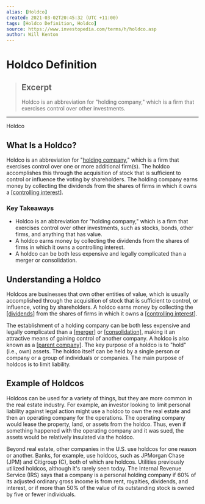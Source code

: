 ```yaml
---
alias: [Holdco]
created: 2021-03-02T20:45:32 (UTC +11:00)
tags: [Holdco Definition, Holdco]
source: https://www.investopedia.com/terms/h/holdco.asp
author: Will Kenton
---
```


# Holdco Definition

> ## Excerpt
> Holdco is an abbreviation for "holding company," which is a firm that exercises control over other investments.

---

Holdco
## What Is a Holdco?

Holdco is an abbreviation for "[holding company](https://www.investopedia.com/terms/h/holdingcompany.asp)," which is a firm that exercises control over one or more additional firm(s). The holdco accomplishes this through the acquisition of stock that is sufficient to control or influence the voting by shareholders. The holding company earns money by collecting the dividends from the shares of firms in which it owns a [[controlling interest]](https://www.investopedia.com/terms/c/controllinginterest.asp).

### Key Takeaways

-   Holdco is an abbreviation for "holding company," which is a firm that exercises control over other investments, such as stocks, bonds, other firms, and anything that has value.
-   A holdco earns money by collecting the dividends from the shares of firms in which it owns a controlling interest.
-   A holdco can be both less expensive and legally complicated than a merger or consolidation.

## Understanding a Holdco

Holdcos are businesses that own other entities of value, which is usually accomplished through the acquisition of stock that is sufficient to control, or influence, voting by shareholders. A holdco earns money by collecting the [[dividends]](https://www.investopedia.com/terms/d/dividend.asp) from the shares of firms in which it owns a [[controlling interest]](https://www.investopedia.com/terms/c/controllinginterest.asp).

The establishment of a holding company can be both less expensive and legally complicated than a [[merger]](https://www.investopedia.com/terms/m/merger.asp) or [[consolidation]](https://www.investopedia.com/terms/c/consolidation.asp), making it an attractive means of gaining control of another company. A holdco is also known as a [[parent company]](https://www.investopedia.com/terms/p/parentcompany.asp). The key purpose of a holdco is to "hold" (i.e., own) assets. The holdco itself can be held by a single person or company or a group of individuals or companies. The main purpose of holdcos is to limit liability.

## Example of Holdcos

Holdcos can be used for a variety of things, but they are more common in the real estate industry. For example, an investor looking to limit personal liability against legal action might use a holdco to own the real estate and then an operating company for the operations. The operating company would lease the property, land, or assets from the holdco. Thus, even if something happened with the operating company and it was sued, the assets would be relatively insulated via the holdco.

Beyond real estate, other companies in the U.S. use holdcos for one reason or another. Banks, for example, use holdcos, such as JPMorgan Chase (JPM) and Citigroup (C), both of which are holdcos. Utilities previously utilized holdcos, although it's rarely seen today. The Internal Revenue Service (IRS) says that a company is a personal holding company if 60% of its adjusted ordinary gross income is from rent, royalties, dividends, and interest, or if more than 50% of the value of its outstanding stock is owned by five or fewer individuals.

